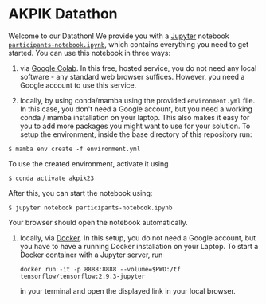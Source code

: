 # AKPIK Datathon

Welcome to our Datathon! We provide you with a [Jupyter](https://jupyter.org/) notebook  [`participants-notebook.ipynb`](https://github.com/mirkobunse/akpik-datathon23/blob/main/participants-notebook.ipynb), which contains everything you need to get started. You can use this notebook in three ways:

1. via [Google Colab](https://colab.research.google.com/drive/1cBCzYzAWFCFO9HsuvZMRkzjuBZutsysy?usp=sharing). In this free, hosted service, you do not need any local software - any standard web browser suffices. However, you need a Google account to use this service.

1. locally, by using conda/mamba using the provided `environment.yml` file.
  In this case, you don't need a Google account, but you need a working conda / mamba installation on your laptop. This also makes it easy for you to add more packages you might want to use for your solution.
  To setup the environment, inside the base directory of this repository run:
  ```
  $ mamba env create -f environment.yml
  ```
  To use the created environment, activate it using
  ```
  $ conda activate akpik23
  ```
  After this, you can start the notebook using:
  ```
  $ jupyter notebook participants-notebook.ipynb
  ```
  Your browser should open the notebook automatically.

1. locally, via [Docker](https://docs.docker.com/). In this setup, you do not need a Google account, but you have to have a running Docker installation on your Laptop. To start a Docker container with a Jupyter server, run

    ```
    docker run -it -p 8888:8888 --volume=$PWD:/tf tensorflow/tensorflow:2.9.3-jupyter
    ```

    in your terminal and open the displayed link in your local browser.
